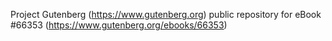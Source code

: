 Project Gutenberg (https://www.gutenberg.org) public repository for
eBook #66353 (https://www.gutenberg.org/ebooks/66353)
